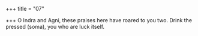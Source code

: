 +++
title = "07"

+++
O Indra and Agni, these praises here have roared to you two.
Drink the pressed (soma), you who are luck itself.